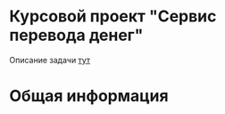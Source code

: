 # Курсовой проект "Сервис перевода денег"

Описание задачи [тут](money-transfer-0.0.1.jar)

# Общая информация


 

